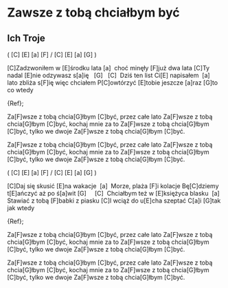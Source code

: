 # Zawsze z tobą chciałbym być
## Ich Troje


 ( [C] [E] [a] [F] / [C] [E] [a] [G] )

[C]Zadzwoniłem w [E]środku lata [a] 
choć minęły [F]już dwa lata
[C]Ty nadal [E]nie odzywasz s[a]ię   [G]    [C] 
Dziś ten list Ci[E] napisałem  [a] 
lato zbliża s[F]ię więc chciałem
P[C]owtórzyć [E]tobie jeszcze [a]raz
[G]to co wtedy

{Ref};

Za[F]wsze z tobą chcia[G]łbym [C]być, przez całe lato
Za[F]wsze z tobą chcia[G]łbym [C]być, kochaj mnie za to
Za[F]wsze z tobą chcia[G]łbym [C]być, tylko we dwoje
Za[F]wsze z tobą chcia[G]łbym [C]być.

Za[F]wsze z tobą chcia[G]łbym [C]być, przez całe lato
Za[F]wsze z tobą chcia[G]łbym [C]być, kochaj mnie za to
Za[F]wsze z tobą chcia[G]łbym [C]być, tylko we dwoje
Za[F]wsze z tobą chcia[G]łbym [C]być.

 ( [C] [E] [a] [F] / [C] [E] [a] [G] )

[C]Daj się skusić [E]na wakacje  [a] 
Morze, plaża [F]i kolacje
Bę[C]dziemy t[E]ańczyć aż po ś[a]wit [G]     [C] 
Chciałbym też w [E]księżyca blasku  [a] 
Stawiać z tobą [F]babki z piasku
[C]I wciąż do u[E]cha szeptać C[a]i [G]tak jak wtedy

{Ref};

Za[F]wsze z tobą chcia[G]łbym [C]być, przez całe lato
Za[F]wsze z tobą chcia[G]łbym [C]być, kochaj mnie za to
Za[F]wsze z tobą chcia[G]łbym [C]być, tylko we dwoje
Za[F]wsze z tobą chcia[G]łbym [C]być.

Za[F]wsze z tobą chcia[G]łbym [C]być, przez całe lato
Za[F]wsze z tobą chcia[G]łbym [C]być, kochaj mnie za to
Za[F]wsze z tobą chcia[G]łbym [C]być, tylko we dwoje
Za[F]wsze z tobą chcia[G]łbym [C]być.



